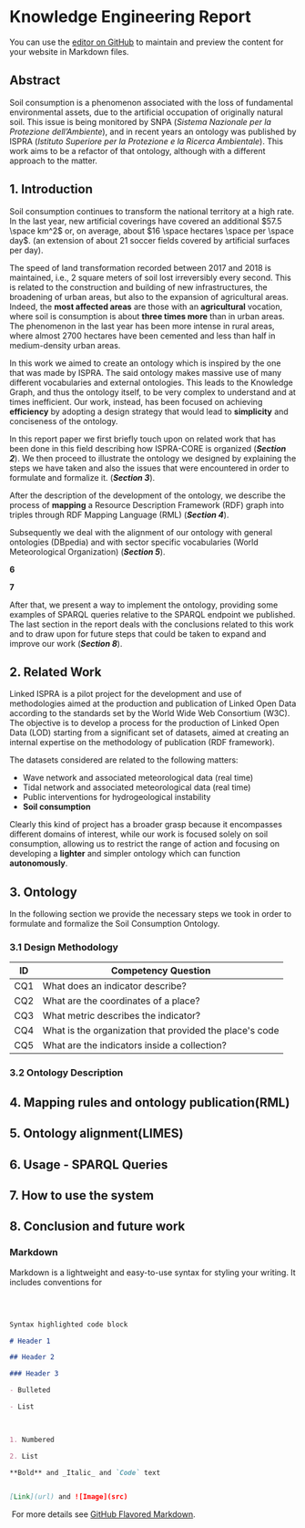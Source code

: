 # Knowledge Engineering Report

You can use the [editor on GitHub](https://github.com/MScaramuzzi/test-KE/edit/gh-pages/index.md) to maintain and preview the content for your website in Markdown files.

## Abstract

Soil consumption is a phenomenon associated with the loss of fundamental environmental assets, due to the artificial occupation of originally natural soil. This issue is being monitored by SNPA (*Sistema Nazionale per la Protezione dell’Ambiente*), and in recent years an ontology was published by ISPRA (*Istituto Superiore per la Protezione e la Ricerca Ambientale*). This work aims to be a refactor of that ontology, although with a different approach to the matter.​

<!--ts-->


<!--te-->



## 1. Introduction

Soil consumption continues to transform the national territory at a high rate. In the last year, new artificial coverings have covered an additional  $57.5 \space km^2$  or, on average, about $16 \space hectares \space per \space day$. (an extension of about 21 soccer fields covered by artificial surfaces per day). 

The speed of land transformation recorded between 2017 and 2018 is maintained, i.e., 2 square meters of soil lost irreversibly every second. This is related to the construction and building of new infrastructures, the broadening of urban areas, but also to the expansion of agricultural areas. Indeed, the **most affected areas** are those with an **agricultural** vocation, where soil is consumption is about **three times more** than in urban areas. The phenomenon in the last year has been more intense in rural areas, where almost 2700 hectares have been cemented and less than half in medium-density urban areas.

In this work we aimed to create an ontology which is inspired by the one that was made by ISPRA. The said ontology makes massive use of many different vocabularies and external ontologies. This leads to the Knowledge Graph, and thus the ontology itself, to be very complex to understand and at times inefficient. Our work, instead, has been focused on achieving **efficiency** by adopting a design strategy that would lead to **simplicity** and conciseness of the ontology.

In this report paper we first briefly touch upon on related work that has been done in this field describing  how ISPRA-CORE is organized (***Section 2***). We then proceed to illustrate the ontology we designed by explaining the steps we have taken and also the issues that were encountered in order to formulate and formalize it. (***Section 3***).

After the description of the development of the ontology, we describe the process of **mapping** a Resource Description Framework (RDF) graph into triples through RDF Mapping Language (RML) (***Section 4***).

Subsequently we deal with the alignment of our ontology with general ontologies (DBpedia) and with sector specific vocabularies (World Meteorological Organization) (***Section 5***).

**6**

**7**


After that, we present a way to implement the ontology, providing some examples of SPARQL queries relative to the SPARQL endpoint we published. The last section in the report deals with the conclusions related to this work and to draw upon for future steps that could be taken to expand and improve our work (***Section 8***).

## 2. Related Work

Linked ISPRA is a pilot project for the development and use of methodologies aimed at the production and publication of Linked Open Data according to the standards set by the World Wide Web Consortium (W3C). The objective is to develop a process for the production of Linked Open Data (LOD) starting from a significant set of datasets, aimed at creating an internal expertise on the methodology of publication (RDF framework).

The datasets considered are related to the following matters:
* Wave network and associated meteorological data (real time)
* Tidal network and associated meteorological data (real time)
* Public interventions for hydrogeological instability
* **Soil consumption**

Clearly this kind of project has a broader grasp because it encompasses  different domains of interest, while our work is focused solely on soil consumption, allowing us to restrict the range of action and focusing on developing a **lighter** and simpler ontology which can function **autonomously**.

## 3. Ontology

In the following section we provide the necessary steps we took in order to formulate and formalize the Soil Consumption Ontology.

### 3.1 Design Methodology

| ID  | Competency Question                  |
|-----|--------------------------------------|
| CQ1 | What does an indicator describe?     |
| CQ2 | What are the coordinates of a place? |
| CQ3 | What metric describes the indicator? |
| CQ4 | What is the organization that provided the place's code  |
| CQ5 | What are  the indicators inside a collection? |

### 3.2 Ontology Description

## 4. Mapping rules and ontology publication(RML)

## 5. Ontology alignment(LIMES)

## 6. Usage - SPARQL Queries

## 7. How to use the system
 
## 8. Conclusion and future work

### Markdown

Markdown is a lightweight and easy-to-use syntax for styling your writing. It includes conventions for

​

```markdown

Syntax highlighted code block

# Header 1

## Header 2

### Header 3

- Bulleted

- List

​

1. Numbered

2. List

**Bold** and _Italic_ and `Code` text


[Link](url) and ![Image](src)

```

​
For more details see [GitHub Flavored Markdown](https://guides.github.com/features/mastering-markdown/).

